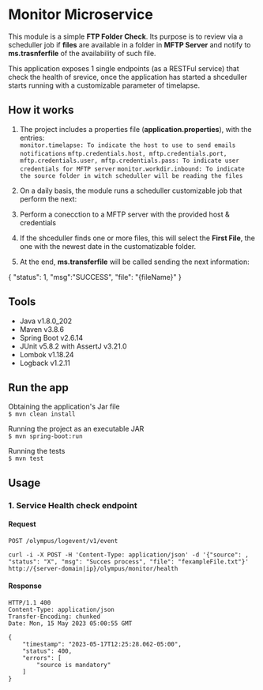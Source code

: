 
# Monitor Microservice  

This module is a simple **FTP Folder Check**. Its purpose is to review via a scheduller job if **files** are available in a folder in **MFTP Server** and notify to **ms.trasnferfile** of the availability of such file.  

This application exposes 1 single endpoints (as a RESTFul service) that check the health of srevice, once the application has started a shceduller starts running with a customizable parameter of timelapse.  


## How it works

1. The project includes a properties file  (**application.properties**), with the entries:  
   `monitor.timelapse: To indicate the host to use to send emails notifications`
   `mftp.credentials.host, mftp.credentials.port, mftp.credentials.user, mftp.credentials.pass: To indicate user credentials for MFTP server`
   `monitor.workdir.inbound: To indicate the source folder in witch scheduller will be reading the files`

2. On a daily basis, the module runs a scheduller customizable job that perform the next:  
     
3. Perform a conecction to a MFTP server with the provided host & credentials  
   
4. If the shceduller finds one or more files, this will select the **First File**, the one with the newest date in the customatizable folder.

5. At the end, **ms.transferfile** will be called sending the next information: 

{
    "status": 1,
    "msg":"SUCCESS",
    "file": "{fileName}"
}


## Tools  

+ Java v1.8.0_202
+ Maven v3.8.6
+ Spring Boot v2.6.14
+ JUnit v5.8.2 with AssertJ v3.21.0
+ Lombok v1.18.24
+ Logback v1.2.11


## Run the app

Obtaining the application's Jar file  
`$ mvn clean install`  
  
Running the project as an executable JAR  
`$ mvn spring-boot:run`  

Running the tests  
`$ mvn test`  


## Usage

### 1. Service Health check endpoint
#### Request
`POST /olympus/logevent/v1/event`

    curl -i -X POST -H 'Content-Type: application/json' -d '{"source": , "status": "X", "msg": "Succes process", "file": "fexampleFile.txt"}' http://{server-domain|ip}/olympus/monitor/health

#### Response
    HTTP/1.1 400
    Content-Type: application/json
    Transfer-Encoding: chunked
    Date: Mon, 15 May 2023 05:00:55 GMT
    
    {
        "timestamp": "2023-05-17T12:25:28.062-05:00",
        "status": 400,
        "errors": [
            "source is mandatory"
        ]
    }

